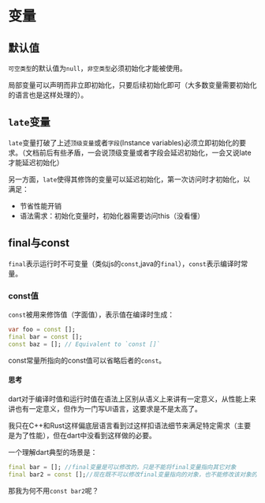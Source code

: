 # 变量

## 默认值
`可空类型`的默认值为`null`，`非空类型`必须初始化才能被使用。

局部变量可以声明而非立即初始化，只要后续初始化即可（大多数变量需要初始化的语言也是这样处理的）。

## `late`变量
`late`变量打破了上述`顶级变量`或者`字段`(Instance variables)必须立即初始化的要求。（文档前后有些矛盾，一会说顶级变量或者字段会延迟初始化，一会又说late才能延迟初始化）

另一方面，`late`使得其修饰的变量可以延迟初始化，第一次访问时才初始化，以满足：

- 节省性能开销
- 语法需求：初始化变量时，初始化器需要访问this（没看懂）

## final与const
`final`表示运行时不可变量（类似js的`const`,java的`final`），`const`表示编译时常量。

### const值
`const`被用来修饰值（字面值），表示值在编译时生成：
```dart
var foo = const [];
final bar = const [];
const baz = []; // Equivalent to `const []`
```

const常量所指向的const值可以省略后者的`const`。

#### 思考
dart对于编译时值和运行时值在语法上区别从语义上来讲有一定意义，从性能上来讲也有一定意义，但作为一门写UI语言，这要求是不是太高了。

我只在C++和Rust这样偏底层语言看到过这样扣语法细节来满足特定需求（主要是为了性能），但在dart中没看到这样做的必要。

一个理解dart典型的场景是：
```dart
final bar = []; //final变量是可以修改的，只是不能将final变量指向其它对象
final bar2 = const [];//现在既不可以修改final变量指向的对象，也不能修改该对象的字段
```
那我为何不用`const bar2`呢？
